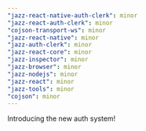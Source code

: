 ```yaml
---
"jazz-react-native-auth-clerk": minor
"jazz-react-auth-clerk": minor
"cojson-transport-ws": minor
"jazz-react-native": minor
"jazz-auth-clerk": minor
"jazz-react-core": minor
"jazz-inspector": minor
"jazz-browser": minor
"jazz-nodejs": minor
"jazz-react": minor
"jazz-tools": minor
"cojson": minor
---
```


Introducing the new auth system!
